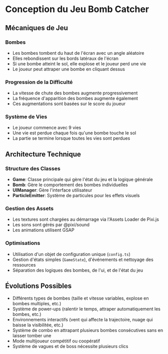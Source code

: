# Conception du Jeu Bomb Catcher

## Mécaniques de Jeu

### Bombes

- Les bombes tombent du haut de l'écran avec un angle aléatoire
- Elles rebondissent sur les bords latéraux de l'écran
- Si une bombe atteint le sol, elle explose et le joueur perd une vie
- Le joueur peut attraper une bombe en cliquant dessus

### Progression de la Difficulté

- La vitesse de chute des bombes augmente progressivement
- La fréquence d'apparition des bombes augmente également
- Ces augmentations sont basées sur le score du joueur

### Système de Vies

- Le joueur commence avec 9 vies
- Une vie est perdue chaque fois qu'une bombe touche le sol
- La partie se termine lorsque toutes les vies sont perdues

## Architecture Technique

### Structure des Classes

- **Game**: Classe principale qui gère l'état du jeu et la logique générale
- **Bomb**: Gère le comportement des bombes individuelles
- **UIManager**: Gère l'interface utilisateur
- **ParticleEmitter**: Système de particules pour les effets visuels

### Gestion des Assets

- Les textures sont chargées au démarrage via l'Assets Loader de Pixi.js
- Les sons sont gérés par @pixi/sound
- Les animations utilisent GSAP

### Optimisations

- Utilisation d'un objet de configuration unique (`config.ts`)
- Gestion d'états simples (`GameState`), d'événements et nettoyage des ressources
- Séparation des logiques des bombes, de l'ui, et de l'état du jeu

## Évolutions Possibles

- Différents types de bombes (taille et vitesse variables, explose en bombes multiples, etc.)
- Système de power-ups (ralentir le temps, attraper automatiquement les bombes, etc.)
- Environnements interactifs (vent qui affecte la trajectoire, nuage qui baisse la visibilitée, etc.)
- Système de combo en attrapant plusieurs bombes consécutives sans en laisser tomber une
- Mode multijoueur compétitif ou coopératif
- Système de vagues et de boss nécessite plusieurs clics
